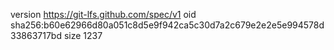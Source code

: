 version https://git-lfs.github.com/spec/v1
oid sha256:b60e62966d80a051c8d5e9f942ca5c30d7a2c679e2e2e5e994578d33863717bd
size 1237
